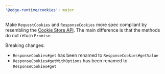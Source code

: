 ```yaml
---
'@edge-runtime/cookies': major
---
```


Make `RequestCookies` and `ResponseCookies` more spec compliant by resembling the [Cookie Store API](https://wicg.github.io/cookie-store). The main difference is that the methods do not return `Promise`.

Breaking changes:

- `ResponseCookies#get` has been renamed to `ResponseCookies#getValue`
- `ResponseCookies#getWithOptions` has been renamed to `ResponseCookies#get`

